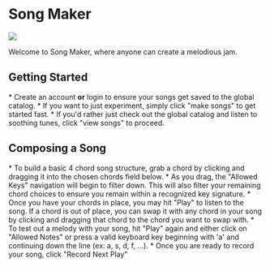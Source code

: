 # Song Maker

<img src="https://travis-ci.org/walterdn/final-project.svg">

Welcome to Song Maker, where anyone can create a melodious jam.

<h2>Getting Started</h2>
* Create an account <strong>or</strong> login to ensure your songs get saved to the global catalog.
* If you want to just experiment, simply click "make songs" to get started fast.
* If you'd rather just check out the global catalog and listen to soothing tunes, click "view songs" to proceed.

<h2>Composing a Song</h2>
* To build a basic 4 chord song structure, grab a chord by clicking and dragging it into the chosen chords field below. 
* As you drag, the "Allowed Keys" navigation will begin to filter down. This will also filter your remaining chord choices to ensure you remain within a recognized key signature.
* Once you have your chords in place, you may hit "Play" to listen to the song. If a chord is out of place, you can swap it with any chord in your song by clicking and dragging that chord to the chord you want to swap with.
* To test out a melody with your song, hit "Play" again and either click on "Allowed Notes" or press a valid keyboard key beginning with 'a' and continuing down the line (ex: a, s, d, f, ...).
* Once you are ready to record your song, click "Record Next Play"
